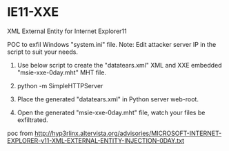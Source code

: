 # IE11-XXE
XML External Entity for Internet Explorer11

POC to exfil  Windows "system.ini" file.
Note: Edit attacker server IP in the script to suit your needs.

1) Use below script to create the "datatears.xml" XML and XXE embedded "msie-xxe-0day.mht" MHT file.

2) python -m SimpleHTTPServer

3) Place the generated "datatears.xml" in Python server web-root.

4) Open the generated "msie-xxe-0day.mht" file, watch your files be exfiltrated.

poc from http://hyp3rlinx.altervista.org/advisories/MICROSOFT-INTERNET-EXPLORER-v11-XML-EXTERNAL-ENTITY-INJECTION-0DAY.txt
